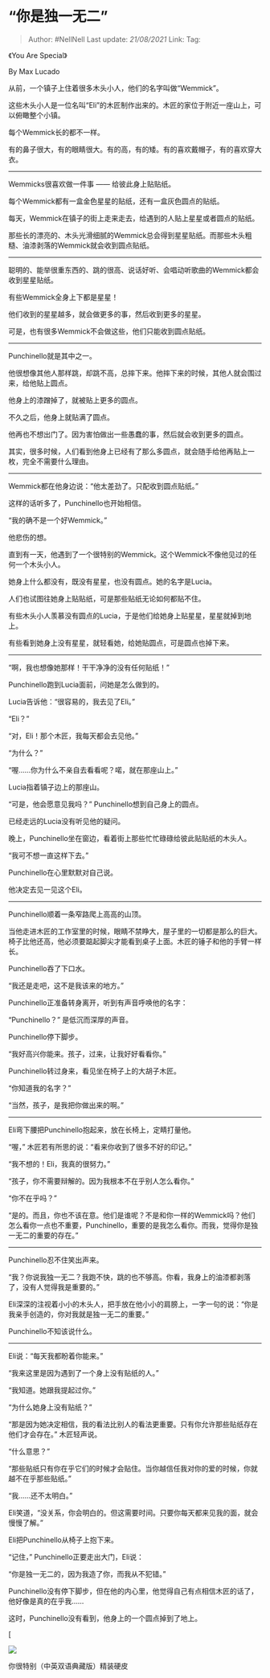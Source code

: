 # “你是独一无二”

> Author: #NellNell 
> Last update: *21/08/2021* 
> Link:
> Tag: 

《You Are Special》

By Max Lucado

从前，一个镇子上住着很多木头小人，他们的名字叫做“Wemmick”。

这些木头小人是一位名叫“Eli”的木匠制作出来的。木匠的家位于附近一座山上，可以俯瞰整个小镇。

每个Wemmick长的都不一样。

有的鼻子很大，有的眼睛很大。有的高，有的矮。有的喜欢戴帽子，有的喜欢穿大衣。

---

Wemmicks很喜欢做一件事 —— 给彼此身上贴贴纸。

每个Wemmick都有一盒金色星星的贴纸，还有一盒灰色圆点的贴纸。

每天，Wemmick在镇子的街上走来走去，给遇到的人贴上星星或者圆点的贴纸。

那些长的漂亮的、木头光滑细腻的Wemmick总会得到星星贴纸。而那些木头粗糙、油漆剥落的Wemmick就会收到圆点贴纸。

---

聪明的、能举很重东西的、跳的很高、说话好听、会唱动听歌曲的Wemmick都会收到星星贴纸。

有些Wemmick全身上下都是星星！

他们收到的星星越多，就会做更多的事，然后收到更多的星星。

可是，也有很多Wemmick不会做这些，他们只能收到圆点贴纸。

---

Punchinello就是其中之一。

他很想像其他人那样跳，却跳不高，总摔下来。他摔下来的时候，其他人就会围过来，给他贴上圆点。

他身上的漆蹭掉了，就被贴上更多的圆点。

不久之后，他身上就贴满了圆点。

他再也不想出门了。因为害怕做出一些愚蠢的事，然后就会收到更多的圆点。

其实，很多时候，人们看到他身上已经有了那么多圆点，就会随手给他再贴上一枚，完全不需要什么理由。

---

Wemmick都在他身边说：“他太差劲了。只配收到圆点贴纸。”

这样的话听多了，Punchinello也开始相信。

“我的确不是一个好Wemmick。”

他悲伤的想。

直到有一天，他遇到了一个很特别的Wemmick。这个Wemmick不像他见过的任何一个木头小人。

她身上什么都没有，既没有星星，也没有圆点。她的名字是Lucia。

人们也试图往她身上贴贴纸，可是那些贴纸无论如何都贴不住。

有些木头小人羡慕没有圆点的Lucia，于是他们给她身上贴星星，星星就掉到地上。

有些看到她身上没有星星，就轻看她，给她贴圆点，可是圆点也掉下来。

---

“啊，我也想像她那样！干干净净的没有任何贴纸！”

Punchinello跑到Lucia面前，问她是怎么做到的。

Lucia告诉他：“很容易的，我去见了Eli。”

“Eli？”

“对，Eli！那个木匠，我每天都会去见他。”

“为什么？”

“喔……你为什么不亲自去看看呢？喏，就在那座山上。”

Lucia指着镇子边上的那座山。

“可是，他会愿意见我吗？” Punchinello想到自己身上的圆点。

已经走远的Lucia没有听见他的疑问。

晚上，Punchinello坐在窗边，看着街上那些忙忙碌碌给彼此贴贴纸的木头人。

“我可不想一直这样下去。”

Punchinello在心里默默对自己说。

他决定去见一见这个Eli。

---

Punchinello顺着一条窄路爬上高高的山顶。

当他走进木匠的工作室里的时候，眼睛不禁睁大，屋子里的一切都是那么的巨大。椅子比他还高，他必须要踮起脚尖才能看到桌子上面。木匠的锤子和他的手臂一样长。

Punchinello吞了下口水。

“我还是走吧，这不是我该来的地方。”

Punchinello正准备转身离开，听到有声音呼唤他的名字：

“Punchinello？” 是低沉而深厚的声音。

Punchinello停下脚步。

“我好高兴你能来。孩子，过来，让我好好看看你。”

Punchinello转过身来，看见坐在椅子上的大胡子木匠。

“你知道我的名字？”

“当然，孩子，是我把你做出来的啊。”

---

Eli弯下腰把Punchinello抱起来，放在长椅上，定睛打量他。

“喔，” 木匠若有所思的说：“看来你收到了很多不好的印记。”

“我不想的！Eli，我真的很努力。”

“孩子，你不需要辩解的。因为我根本不在乎别人怎么看你。”

“你不在乎吗？”

“是的。而且，你也不该在意。他们是谁呢？不是和你一样的Wemmick吗？他们怎么看你一点也不重要，Punchinello，重要的是我怎么看你。而我，觉得你是独一无二的重要的存在。”

---

Punchinello忍不住笑出声来。

“我？你说我独一无二？我跑不快，跳的也不够高。你看，我身上的油漆都剥落了，没有人觉得我是重要的。”

Eli深深的注视着小小的木头人，把手放在他小小的肩膀上，一字一句的说：“你是我亲手创造的，你对我就是独一无二的重要。”

Punchinello不知该说什么。

---

Eli说：“每天我都盼着你能来。”

“我来这里是因为遇到了一个身上没有贴纸的人。”

“我知道。她跟我提起过你。”

“为什么她身上没有贴纸？”

“那是因为她决定相信，我的看法比别人的看法更重要。只有你允许那些贴纸存在他们才会存在。” 木匠轻声说。

“什么意思？”

“那些贴纸只有你在乎它们的时候才会贴住。当你越信任我对你的爱的时候，你就越不在乎那些贴纸。”

“我……还不太明白。”

Eli笑道，“没关系，你会明白的。但这需要时间。只要你每天都来见我的面，就会慢慢了解。”

Eli把Punchinello从椅子上抱下来。

“记住，” Punchinello正要走出大门，Eli说：

“你是独一无二的，因为我造了你，而我从不犯错。”

Punchinello没有停下脚步，但在他的内心里，他觉得自己有点相信木匠的话了，他好像是真的在乎我……

这时，Punchinello没有看到，他身上的一个圆点掉到了地上。

[

![](https://pic2.zhimg.com/v2-c9e287b0ef40c0437b2322029dd86810_720w.jpg?source=b555e01d)

你很特别（中英双语典藏版）精装硬皮



